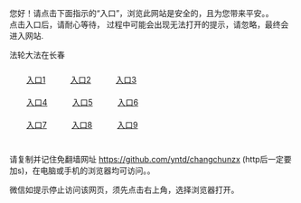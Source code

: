 您好！请点击下面指示的“入口”，浏览此网站是安全的，且为您带来平安。。 <br/>
点击入口后，请耐心等待， 过程中可能会出现无法打开的提示，请忽略，最终会进入网站. </br>

法轮大法在长春<br/>
<div style="padding:10px"><a style="margin:20px" target="_blank" href="https://d1amokx524zqtm.cloudfront.net/2Qpsp?yrdhotd" id="ccLink1" rel="nofollow">入口1</a> <a target="_blank" style="margin:20px" href="https://dvl2ql3s9ufg6.cloudfront.net/2Qpsp?hilwnkyr" id="ccLink2" rel="nofollow">入口2</a> <a style="margin:20px" target="_blank" href="https://d3sfvl2zsmaxlp.cloudfront.net/2Qpsp?fujgwe" id="ccLink3" rel="nofollow">入口3</a></div>

<div style="padding:10px" ><a style="margin:20px" target="_blank" href="https://d1amokx524zqtm.cloudfront.net/2Qpsp?yrdhotd" id="ccLink4" rel="nofollow">入口4</a> <a style="margin:20px" href="https://dvl2ql3s9ufg6.cloudfront.net/2Qpsp?hilwnkyr" target="_blank" id="ccLink5" rel="nofollow">入口5</a> <a style="margin:20px" href="https://d3sfvl2zsmaxlp.cloudfront.net/2Qpsp?fujgwe" target="_blank" id="ccLink6" rel="nofollow">入口6</a></div>

<div style="padding:10px"><a style="margin:20px" target="_blank" href="https://d1amokx524zqtm.cloudfront.net/2Qpsp?yrdhotd" id="ccLink7" rel="nofollow">入口7</a> <a style="margin:20px" href="https://dvl2ql3s9ufg6.cloudfront.net/2Qpsp?hilwnkyr" target="_blank" id="ccLink8" rel="nofollow">入口8</a> <a style="margin:20px" target="_blank" href="https://d3sfvl2zsmaxlp.cloudfront.net/2Qpsp?fujgwe" id="ccLink9" rel="nofollow">入口9</a></div>

<br/>



请复制并记住免翻墙网址 https://github.com/yntd/changchunzx (http后一定要加s)，在电脑或手机的浏览器均可访问。。<br/>

微信如提示停止访问该网页，须先点击右上角，选择浏览器打开。
